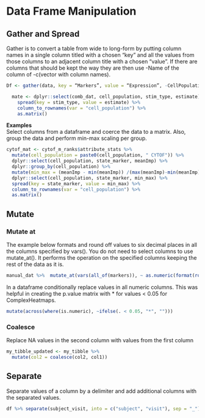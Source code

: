 # Data Frame Manipulation

## Gather and Spread
Gather is to convert a table from wide to long-form by putting column names in a single column titled with a chosen “key” and all the values from those columns to an adjacent column title with a chosen “value”. If there are columns that should be kept the way they are then use -Name of the column of -c(vector with column names).
```R
Df <- gather(data, key = “Markers”, value = “Expression”, -CellPopulation)
```

```R
  mate <- dplyr::select(comb_dat, cell_population, stim_type, estimate) %>%
    spread(key = stim_type, value = estimate) %>%
    column_to_rownames(var = "cell_population") %>%
    as.matrix()
```
**Examples**  
Select columns from a dataframe and coerce the data to a matrix. Also, group the data and perform min-max scaling per group.
```R
cytof_mat <- cytof_m_ranks$attribute_stats %>%
  mutate(cell_population = paste0(cell_population, " CYTOF")) %>%
  dplyr::select(cell_population, state_marker, meanImp) %>%
  dplyr::group_by(cell_population) %>%
  mutate(min_max = (meanImp - min(meanImp)) /(max(meanImp)-min(meanImp))) %>%
  dplyr::select(cell_population, state_marker, min_max) %>%
  spread(key = state_marker, value = min_max) %>% 
  column_to_rownames(var = "cell_population") %>%
  as.matrix()
```

## Mutate
### Mutate at
The example below formats and round off values to six decimal places in all the columns specified by vars(). You do not need to select columns to use mutate_at(). It performs the operation on the specified columns keeping the rest of the data as it is.
```R
manual_dat %>%  mutate_at(vars(all_of(markers)), ~ as.numeric(format(round(., 6))))
```

In a dataframe conditionally replace values in all numeric columns. This was helpful in creating the p.value matrix with * for values < 0.05 for ComplexHeatmaps.
```R
mutate(across(where(is.numeric), ~ifelse(. < 0.05, "*", "")))
```

### Coalesce
Replace NA values in the second column with values from the first column
```R
my_tibble_updated <- my_tibble %>%
  mutate(col2 = coalesce(col2, col1))
```
## Separate
Separate values of a column by a delimiter and add additional columns with the separated values. 

```R
df %>% separate(subject_visit, into = c("subject", "visit"), sep = "_")

```


